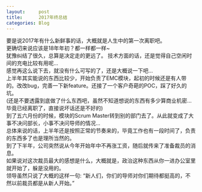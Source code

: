 ```yaml
---
layout:     post
title:      2017年终总结
categories: Blog
---
```


要是说2017年有什么新鲜事的话，大概就是人生中的第一次离职吧。  
更确切来说应该是18年年初？都一样都一样~  
犹豫纠结了很久，总算是决定走的更远了。 
技术方面的话，还是觉得自己空闲时间的充电比较有用呢...  
感觉再这么说下去，就没有什么可写的了，还是大概说一下吧...  
上半年其实能说的东西比较少，开始负责了EMC模块，起初的时候还是有人带的。改改bug，完善一下新feature。还接了一个客户奇葩的POC，踩了好久的坑。  
(还是不要透露到底做了什么东西吧，虽然不知道想说的东西有多少算商业机密...毕竟已经离职了，直接说坏话还是不好的)  
到了五六月份的时候，模块的Scrum Master转到别的部门去了。从此就变成了大事不决问部长，小事不决问导师的情况...  
总体来说的话，上半年还是按照正常的节奏来的，毕竟工作也有一段时间了，负责的东西多了也是理所当然的。  
到了下半年，公司突然说从今年开始年中不再涨工资，随后就传来了准备裁员的消息。  
如果说对这次裁员最大的感想是什么，大概就是，政治这种东西从你一进办公室里就开始了，躲是没用的。  
领导虽然只说了大概的这样一句: “新人们，你们的导师对你们期待都挺高的，不然以前裁员都是从新人开始。”  




